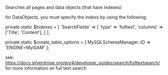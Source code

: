 

Searches all pages and data objects (that have indexes)

for DataObjects, you must specify the indexs by using the following:

private static $indexes = [
	'SearchFields' => [
		'type' => 'fulltext',
		'columns' => ['Title', 'Content'],
	]
];

private static $create_table_options = [
	MySQLSchemaManager::ID => 'ENGINE=MyISAM'
];


see: https://docs.silverstripe.org/en/4/developer_guides/search/fulltextsearch/ for more information on full text search